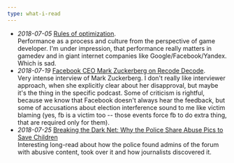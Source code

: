 ```yaml
---
type: what-i-read
---
```

* _2018-07-05_ [Rules of optimization](http://www.humus.name/index.php?page=News&ID=383). \
Performance as a process and culture from the perspective of game developer. I'm under impression,
that performance really matters in gamedev and in giant internet companies like Google/Facebook/Yandex.
Which is sad.
* _2018-07-19_ [Facebook CEO Mark Zuckerberg on Recode Decode](https://www.recode.net/2018/7/18/17575158/mark-zuckerberg-facebook-interview-full-transcript-kara-swisher). \
Very intense interview of Mark Zuckerberg. I don't really like interviewer approach, when she explicitly clear about her disapproval, but maybe it's the thing in the specific podcast. Some of criticism is rightful, because we know that Facebook doesn't always hear the feedback, but some of accusations about election interference sound to me like victim blaming (yes, fb is a victim too -- those events force fb to do extra thing, that are required only for them).
* _2018-07-25_ [Breaking the Dark Net: Why the Police Share Abuse Pics to Save Children](https://www.vg.no/spesial/2017/undercover-darkweb/?lang=en) \
Interesting long-read about how the police found admins of the forum with abusive content, took over it and how journalists discovered it.
